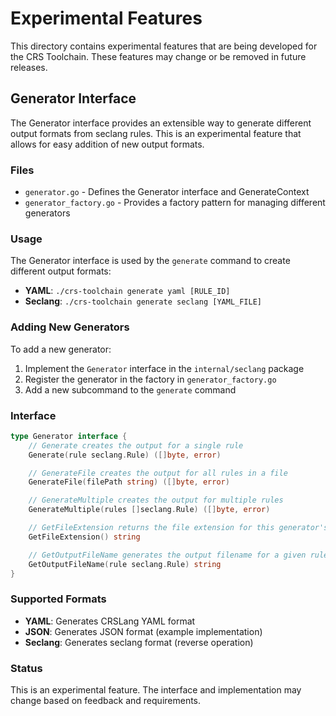 # Experimental Features

This directory contains experimental features that are being developed for the CRS Toolchain. These features may change or be removed in future releases.

## Generator Interface

The Generator interface provides an extensible way to generate different output formats from seclang rules. This is an experimental feature that allows for easy addition of new output formats.

### Files

- `generator.go` - Defines the Generator interface and GenerateContext
- `generator_factory.go` - Provides a factory pattern for managing different generators

### Usage

The Generator interface is used by the `generate` command to create different output formats:

- **YAML**: `./crs-toolchain generate yaml [RULE_ID]`
- **Seclang**: `./crs-toolchain generate seclang [YAML_FILE]`

### Adding New Generators

To add a new generator:

1. Implement the `Generator` interface in the `internal/seclang` package
2. Register the generator in the factory in `generator_factory.go`
3. Add a new subcommand to the `generate` command

### Interface

```go
type Generator interface {
    // Generate creates the output for a single rule
    Generate(rule seclang.Rule) ([]byte, error)

    // GenerateFile creates the output for all rules in a file
    GenerateFile(filePath string) ([]byte, error)

    // GenerateMultiple creates the output for multiple rules
    GenerateMultiple(rules []seclang.Rule) ([]byte, error)

    // GetFileExtension returns the file extension for this generator's output format
    GetFileExtension() string

    // GetOutputFileName generates the output filename for a given rule
    GetOutputFileName(rule seclang.Rule) string
}
```

### Supported Formats

- **YAML**: Generates CRSLang YAML format
- **JSON**: Generates JSON format (example implementation)
- **Seclang**: Generates seclang format (reverse operation)

### Status

This is an experimental feature. The interface and implementation may change based on feedback and requirements.

